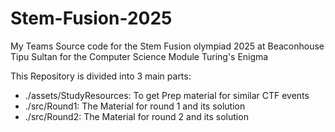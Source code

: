 # Stem-Fusion-2025

 My Teams Source code for the Stem Fusion olympiad 2025 at Beaconhouse Tipu Sultan for the Computer Science Module Turing's Enigma

This Repository is divided into 3 main parts:

- ./assets/StudyResources: To get Prep material for similar CTF events
- ./src/Round1: The Material for round 1 and its solution
- ./src/Round2: The Material for round 2 and its solution
